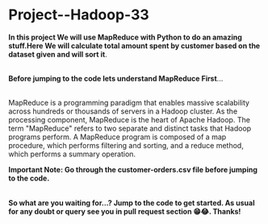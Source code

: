 # Project--Hadoop-33
<table>
  
**In this project We will use MapReduce with Python to do an amazing stuff.Here We will calculate total amount spent by customer based on the dataset given and will sort it**.<br></br>

**Before jumping to the code lets understand MapReduce First**...<br></br>

MapReduce is a programming paradigm that enables massive scalability across hundreds or thousands of servers in a Hadoop cluster. As the processing component, MapReduce is the heart of Apache Hadoop. The term "MapReduce" refers to two separate and distinct tasks that Hadoop programs perform.
A MapReduce program is composed of a map procedure, which performs filtering and sorting, and a reduce method, which performs a summary operation.


**Important Note: Go through the customer-orders.csv file before jumping to the code.**


</table>

**So what are you waiting for...? Jump to the code to get started. As usual for any doubt or query see you in pull request section 😁😂. Thanks!**


